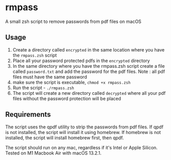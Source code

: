 # rmpass
A small zsh script to remove passwords from pdf files on macOS

## Usage

1. Create a directory called `encrypted` in the same location where you have the `rmpass.zsh` script
2. Place all your password protected pdfs in the `encrypted` directory
3. In the same directory where you have the rmpass.zsh script create a file called `password.txt` and add the password for the pdf files. Note : all pdf files must have the same password
4. make sure the script is executable, `chmod +x rmpass.zsh`
5. Run the script - `./rmpass.zsh`
6. The script will create a new directory called `decrypted` where all your pdf files without the password protection will be placed

## Requirements

The script uses the qpdf utility to strip the passwords from pdf files. If qpdf is not installed, the script will install it using homebrew. If homebrew is not installed, the script will install homebrew first, then qpdf.

The script should run on any mac, regardless if it's Intel or Apple Silicon. Tested on M1 Macbook Air with macOS 13.2.1.
